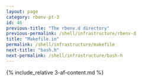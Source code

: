 ```yaml
---
layout: page
category: rbenv-pt-3
id: 46
previous-title: "The rbenv.d directory"
previous-permalink: /shell/infrastructure/rbenv-d
title: "Makefile.in"
permalink: /shell/infrastructure/makefile
next-title: "bash.h"
next-permalink: /shell/infrastructure/bash-h
---
```


{% include_relative 3-af-content.md %}
